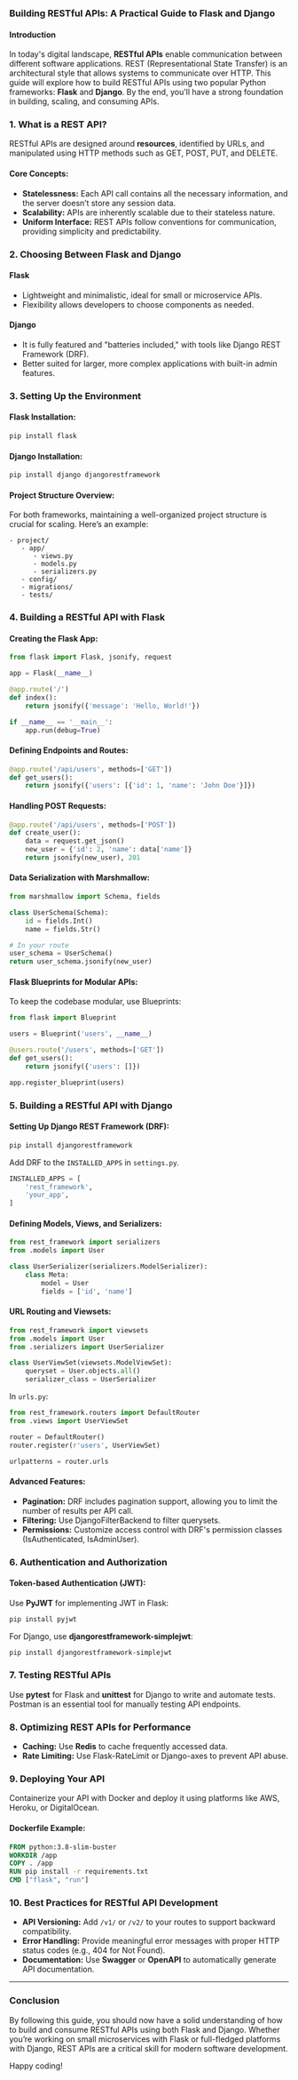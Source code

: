 ### **Building RESTful APIs: A Practical Guide to Flask and Django**

#### **Introduction**

In today's digital landscape, **RESTful APIs** enable communication between different software applications. REST (Representational State Transfer) is an architectural style that allows systems to communicate over HTTP. This guide will explore how to build RESTful APIs using two popular Python frameworks: **Flask** and **Django**. By the end, you'll have a strong foundation in building, scaling, and consuming APIs.

### **1. What is a REST API?**

RESTful APIs are designed around **resources**, identified by URLs, and manipulated using HTTP methods such as GET, POST, PUT, and DELETE. 

#### **Core Concepts:**
- **Statelessness:** Each API call contains all the necessary information, and the server doesn’t store any session data.
- **Scalability:** APIs are inherently scalable due to their stateless nature.
- **Uniform Interface:** REST APIs follow conventions for communication, providing simplicity and predictability.

### **2. Choosing Between Flask and Django**

#### **Flask**  
- Lightweight and minimalistic, ideal for small or microservice APIs.
- Flexibility allows developers to choose components as needed.

#### **Django**  
- It is fully featured and "batteries included," with tools like Django REST Framework (DRF).
- Better suited for larger, more complex applications with built-in admin features.

### **3. Setting Up the Environment**

#### **Flask Installation:**

```bash
pip install flask
```

#### **Django Installation:**

```bash
pip install django djangorestframework
```

#### **Project Structure Overview:**

For both frameworks, maintaining a well-organized project structure is crucial for scaling. Here’s an example:

```
- project/
   - app/
      - views.py
      - models.py
      - serializers.py
   - config/
   - migrations/
   - tests/
```

### **4. Building a RESTful API with Flask**

#### **Creating the Flask App:**

```python
from flask import Flask, jsonify, request

app = Flask(__name__)

@app.route('/')
def index():
    return jsonify({'message': 'Hello, World!'})

if __name__ == '__main__':
    app.run(debug=True)
```

#### **Defining Endpoints and Routes:**

```python
@app.route('/api/users', methods=['GET'])
def get_users():
    return jsonify({'users': [{'id': 1, 'name': 'John Doe'}]})
```

#### **Handling POST Requests:**

```python
@app.route('/api/users', methods=['POST'])
def create_user():
    data = request.get_json()
    new_user = {'id': 2, 'name': data['name']}
    return jsonify(new_user), 201
```

#### **Data Serialization with Marshmallow:**

```python
from marshmallow import Schema, fields

class UserSchema(Schema):
    id = fields.Int()
    name = fields.Str()

# In your route
user_schema = UserSchema()
return user_schema.jsonify(new_user)
```

#### **Flask Blueprints for Modular APIs:**

To keep the codebase modular, use Blueprints:

```python
from flask import Blueprint

users = Blueprint('users', __name__)

@users.route('/users', methods=['GET'])
def get_users():
    return jsonify({'users': []})

app.register_blueprint(users)
```

### **5. Building a RESTful API with Django**

#### **Setting Up Django REST Framework (DRF):**

```bash
pip install djangorestframework
```

Add DRF to the `INSTALLED_APPS` in `settings.py`.

```python
INSTALLED_APPS = [
    'rest_framework',
    'your_app',
]
```

#### **Defining Models, Views, and Serializers:**

```python
from rest_framework import serializers
from .models import User

class UserSerializer(serializers.ModelSerializer):
    class Meta:
        model = User
        fields = ['id', 'name']
```

#### **URL Routing and Viewsets:**

```python
from rest_framework import viewsets
from .models import User
from .serializers import UserSerializer

class UserViewSet(viewsets.ModelViewSet):
    queryset = User.objects.all()
    serializer_class = UserSerializer
```

In `urls.py`:

```python
from rest_framework.routers import DefaultRouter
from .views import UserViewSet

router = DefaultRouter()
router.register(r'users', UserViewSet)

urlpatterns = router.urls
```

#### **Advanced Features:**

- **Pagination:** DRF includes pagination support, allowing you to limit the number of results per API call.
- **Filtering:** Use DjangoFilterBackend to filter querysets.
- **Permissions:** Customize access control with DRF's permission classes (IsAuthenticated, IsAdminUser).

### **6. Authentication and Authorization**

#### **Token-based Authentication (JWT):**

Use **PyJWT** for implementing JWT in Flask:

```bash
pip install pyjwt
```

For Django, use **djangorestframework-simplejwt**:

```bash
pip install djangorestframework-simplejwt
```

### **7. Testing RESTful APIs**

Use **pytest** for Flask and **unittest** for Django to write and automate tests. Postman is an essential tool for manually testing API endpoints.

### **8. Optimizing REST APIs for Performance**

- **Caching:** Use **Redis** to cache frequently accessed data.
- **Rate Limiting:** Use Flask-RateLimit or Django-axes to prevent API abuse.

### **9. Deploying Your API**

Containerize your API with Docker and deploy it using platforms like AWS, Heroku, or DigitalOcean.

#### **Dockerfile Example:**

```Dockerfile
FROM python:3.8-slim-buster
WORKDIR /app
COPY . /app
RUN pip install -r requirements.txt
CMD ["flask", "run"]
```

### **10. Best Practices for RESTful API Development**

- **API Versioning:** Add `/v1/` or `/v2/` to your routes to support backward compatibility.
- **Error Handling:** Provide meaningful error messages with proper HTTP status codes (e.g., 404 for Not Found).
- **Documentation:** Use **Swagger** or **OpenAPI** to automatically generate API documentation.

---

### **Conclusion**

By following this guide, you should now have a solid understanding of how to build and consume RESTful APIs using both Flask and Django. Whether you’re working on small microservices with Flask or full-fledged platforms with Django, REST APIs are a critical skill for modern software development. 

Happy coding!
